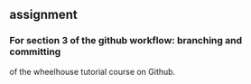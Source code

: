 ## assignment
### For section 3 of the github workflow: branching and committing
of the wheelhouse tutorial course on Github.
